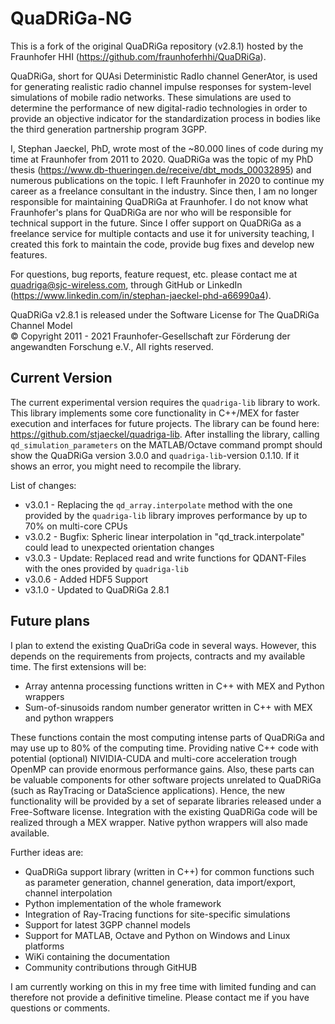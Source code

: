 # QuaDRiGa-NG

This is a fork of the original QuaDRiGa repository (v2.8.1) hosted by the Fraunhofer HHI (https://github.com/fraunhoferhhi/QuaDRiGa). 

QuaDRiGa, short for QUAsi Deterministic RadIo channel GenerAtor, is used for generating realistic radio channel impulse responses for system-level simulations of mobile radio networks. These simulations are used to determine the performance of new digital-radio technologies in order to provide an objective indicator for the standardization process in bodies like the third generation partnership program 3GPP.

I, Stephan Jaeckel, PhD, wrote most of the ~80.000 lines of code during my time at Fraunhofer from 2011 to 2020. QuaDRiGa was the topic of my PhD thesis (https://www.db-thueringen.de/receive/dbt_mods_00032895) and numerous publications on the topic. I left Fraunhofer in 2020 to continue my career as a freelance consultant in the industry. Since then, I am no longer responsible for maintaining QuaDRiGa at Fraunhofer. I do not know what Fraunhofer's plans for QuaDRiGa are nor who will be responsible for technical support in the future. Since I offer support on QuaDRiGa as a freelance service for multiple contacts and use it for university teaching, I created this fork to maintain the code, provide bug fixes and develop new features.

For questions, bug reports, feature request, etc. please contact me at quadriga@sjc-wireless.com, through GitHub or LinkedIn (https://www.linkedin.com/in/stephan-jaeckel-phd-a66990a4). 

QuaDRiGa v2.8.1 is released under the
Software License for The QuaDRiGa Channel Model  
© Copyright 2011 - 2021 Fraunhofer-Gesellschaft zur Förderung der angewandten Forschung e.V., All rights reserved.

## Current Version

The current experimental version requires the ``quadriga-lib`` library to work. This library implements some core functionality in C++/MEX for faster execution and interfaces for future projects. The library can be found here: https://github.com/stjaeckel/quadriga-lib. After installing the library, calling ``qd_simulation_parameters`` on the MATLAB/Octave command prompt should show the QuaDRiGa version 3.0.0 and ``quadriga-lib``-version 0.1.10. If it shows an error, you might need to recompile the library.

List of changes:
* v3.0.1 - Replacing the ``qd_array.interpolate`` method with the one provided by the ``quadriga-lib`` library improves performance by up to 70% on multi-core CPUs
* v3.0.2 - Bugfix: Spheric linear interpolation in "qd_track.interpolate" could lead to unexpected orientation changes
* v3.0.3 - Update: Replaced read and write functions for QDANT-Files with the ones provided by ``quadriga-lib``
* v3.0.6 - Added HDF5 Support
* v3.1.0 - Updated to QuaDRiGa 2.8.1

## Future plans

I plan to extend the existing QuaDriGa code in several ways. However, this depends on the requirements from projects, contracts and my available time. The first extensions will be:

* Array antenna processing functions written in C++ with MEX and Python wrappers
* Sum-of-sinusoids random number generator written in C++ with MEX and python wrappers

These functions contain the most computing intense parts of QuaDRiGa and may use up to 80% of the computing time. Providing native C++ code with potential (optional) NIVIDIA-CUDA and multi-core acceleration trough OpenMP can provide enormous performance gains. Also, these parts can be valuable components for other software projects unrelated to QuaDRiGa (such as RayTracing or DataScience applications). Hence, the new functionality will be provided by a set of separate libraries released under a Free-Software license. Integration with the existing QuaDRiGa code will be realized through a MEX wrapper. Native python wrappers will also made available. 

Further ideas are:

* QuaDRiGa support library (written in C++) for common functions such as parameter generation, channel generation, data import/export, channel interpolation
* Python implementation of the whole framework
* Integration of Ray-Tracing functions for site-specific simulations
* Support for latest 3GPP channel models
* Support for MATLAB, Octave and Python on Windows and Linux platforms
* WiKi containing the documentation
* Community contributions through GitHUB

I am currently working on this in my free time with limited funding and can therefore not provide a definitive timeline. Please contact me if you have questions or comments.
